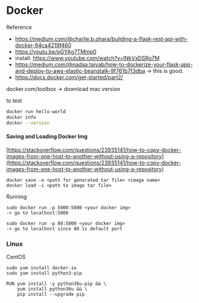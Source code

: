 # Docker 

Reference 

- https://medium.com/@charlie.b.ohara/building-a-flask-rest-api-with-docker-94ca4219f460
- https://youtu.be/pGYAg7TMmp0
- install: https://www.youtube.com/watch?v=lNkVxDSRo7M
- https://medium.com/@nadaa.taiyab/how-to-dockerize-your-flask-app-and-deploy-to-aws-elastic-beanstalk-9f761b7f3dba -> this is good. 
- https://docs.docker.com/get-started/part2/

docker.com/toolbox -> download mac version 

to test

```sh 
docker run hello-world 
docker info 
docker --version
```

#### Saving and Loading Docker Img

[https://stackoverflow.com/questions/23935141/how-to-copy-docker-images-from-one-host-to-another-without-using-a-repository](https://stackoverflow.com/questions/23935141/how-to-copy-docker-images-from-one-host-to-another-without-using-a-repository)

```
docker save -o <path for generated tar file> <image name>
docker load -i <path to image tar file>
```

Running 

```
sudo docker run -p 5000:5000 <your docker img> 
-> go to localhost:5000

sudo docker run -p 80:5000 <your docker img> 
-> go to localhost since 80 is default port
```

### Linux 

CentOS 

```
sudo yum install docker-io
sudo yum install python3-pip
```

```
RUN yum install -y python36u-pip && \
	yum install python36u && \
    pip install --upgrade pip
```